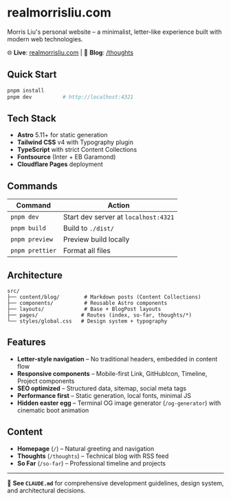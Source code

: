 # realmorrisliu.com

Morris Liu's personal website – a minimalist, letter-like experience built with modern web technologies.

🌐 **Live**: [realmorrisliu.com](https://realmorrisliu.com) | 📝 **Blog**: [/thoughts](https://realmorrisliu.com/thoughts)

## Quick Start

```bash
pnpm install
pnpm dev          # http://localhost:4321
```

## Tech Stack

- **Astro** 5.11+ for static generation
- **Tailwind CSS** v4 with Typography plugin
- **TypeScript** with strict Content Collections
- **Fontsource** (Inter + EB Garamond)
- **Cloudflare Pages** deployment

## Commands

| Command         | Action                                   |
| --------------- | ---------------------------------------- |
| `pnpm dev`      | Start dev server at `localhost:4321`    |
| `pnpm build`    | Build to `./dist/`                       |
| `pnpm preview`  | Preview build locally                    |
| `pnpm prettier` | Format all files                         |

## Architecture

```
src/
├── content/blog/        # Markdown posts (Content Collections)
├── components/          # Reusable Astro components
├── layouts/             # Base + BlogPost layouts  
├── pages/              # Routes (index, so-far, thoughts/*)
└── styles/global.css   # Design system + typography
```

## Features

- **Letter-style navigation** – No traditional headers, embedded in content flow
- **Responsive components** – Mobile-first Link, GitHubIcon, Timeline, Project components
- **SEO optimized** – Structured data, sitemap, social meta tags
- **Performance first** – Static generation, local fonts, minimal JS
- **Hidden easter egg** – Terminal OG image generator (`/og-generator`) with cinematic boot animation

## Content

- **Homepage** (`/`) – Natural greeting and navigation
- **Thoughts** (`/thoughts`) – Technical blog with RSS feed  
- **So Far** (`/so-far`) – Professional timeline and projects

---

📖 **See `CLAUDE.md`** for comprehensive development guidelines, design system, and architectural decisions.
